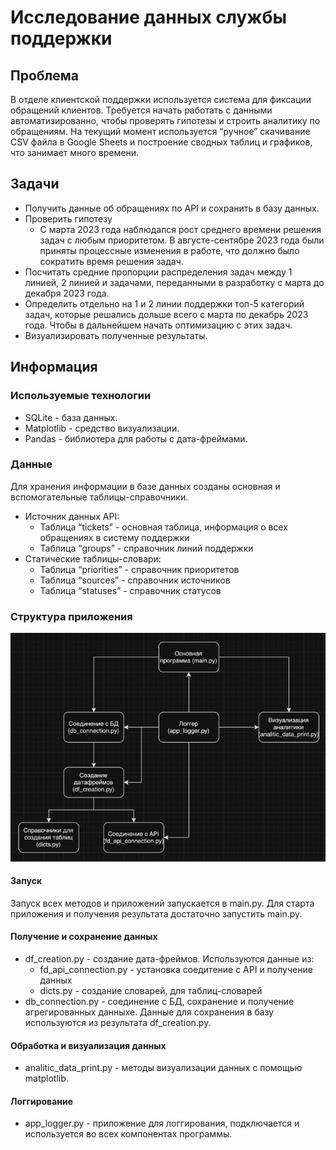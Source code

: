 # Исследование данных службы поддержки

## Проблема
В отделе клиентской поддержки используется система для фиксации обращений клиентов. Требуется начать работать с данными автоматизированно, чтобы проверять гипотезы и строить аналитику по обращениям. На текущий момент используется “ручное” скачивание  CSV файла в Google Sheets и построение сводных таблиц и графиков, что занимает много времени.

## Задачи
* Получить данные об обращениях по API и сохранить в базу данных.
* Проверить гипотезу 
  * С марта 2023 года наблюдался рост среднего времени решения задач с любым приоритетом. В августе-сентябре 2023 года были приняты процессные изменения в работе, что должно было сократить время решения задач.
* Посчитать средние пропорции распределения задач между 1 линией, 2 линией и задачами, переданными в разработку с марта до декабря 2023 года.
* Определить отдельно на 1 и 2 линии поддержки топ-5 категорий задач, которые решались дольше всего с марта по декабрь 2023 года. Чтобы в дальнейшем начать оптимизацию с этих задач.
* Визуализировать полученные результаты.


## Информация

### Используемые технологии
* SQLite - база данных.
* Matplotlib - средство визуализации.
* Pandas - библиотера для работы с дата-фреймами.

### Данные
Для хранения информации в базе данных созданы основная и вспомогательные таблицы-справочники.
* Источник данных API:
  * Таблица “tickets” - основная таблица, информация о всех обращениях в систему поддержки
  * Таблица “groups” - справочник линий поддержки
* Статические таблицы-словари:
  * Таблица “priorities” - справочник приоритетов
  * Таблица “sources” - справочник источников
  * Таблица “statuses” - справочник статусов

### Структура приложения
![img.png](img.png)

#### Запуск
Запуск всех методов и приложений запускается в main.py. 
Для старта приложения и получения результата достаточно запустить main.py.

#### Получение и сохранение данных
* df_creation.py - создание дата-фреймов. Используются данные из:
  * fd_api_connection.py - установка соедитение с API и получение данных
  * dicts.py -  создание словарей, для таблиц-словарей
* db_connection.py - соединение с БД, сохранение и получение агрегированных данныхе. 
Данные для сохранения в базу используются из результата df_creation.py.

#### Обработка и визуализация данных
* analitic_data_print.py - методы визуализации данных с помощью matplotlib.

#### Логгирование
* app_logger.py - приложение для логгирования, подключается и используется во всех компонентах программы.



